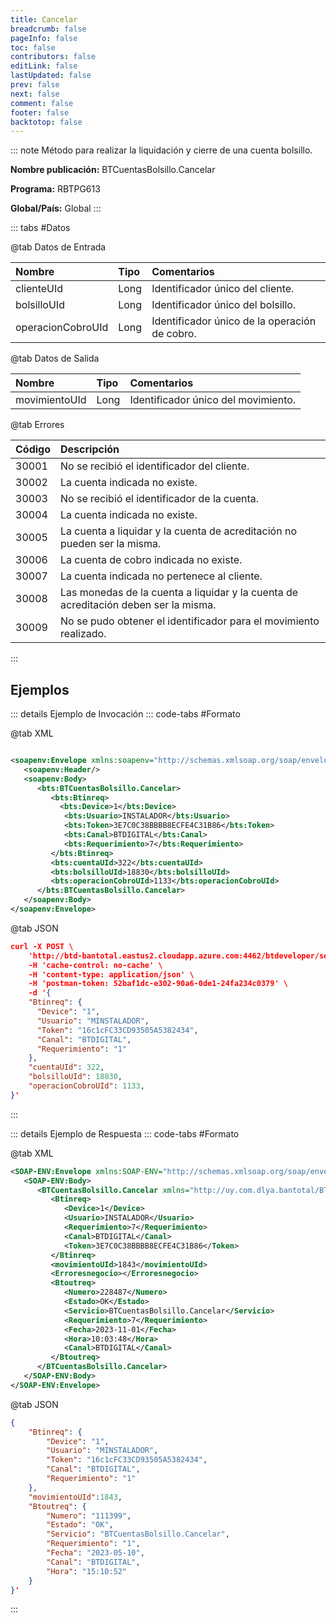 ```yaml
---
title: Cancelar
breadcrumb: false
pageInfo: false
toc: false
contributors: false
editLink: false
lastUpdated: false
prev: false
next: false
comment: false
footer: false
backtotop: false
---
```


<!-- ABRE DATOS DEL MÉTODO -->
::: note Método para realizar la liquidación y cierre de una cuenta bolsillo.

**Nombre publicación:** BTCuentasBolsillo.Cancelar

**Programa:** RBTPG613

**Global/País:** Global
:::
<!-- CIERRA DATOS DEL MÉTODO -->

<!-- ABRE TABLA DE DATOS -->
::: tabs #Datos 

@tab Datos de Entrada

Nombre | Tipo | Comentarios
:--------- | :--------- | :---------
clienteUId | Long | Identificador único del cliente.
bolsilloUId | Long | Identificador único del bolsillo.
operacionCobroUId | Long | Identificador único de la operación de cobro.

@tab Datos de Salida

Nombre | Tipo | Comentarios
:--------- | :----------- | :-----------
movimientoUId | Long | Identificador único del movimiento.

@tab Errores

Código | Descripción
:--------- | :-----------
30001 | No se recibió el identificador del cliente.
30002 | La cuenta indicada no existe.
30003 | No se recibió el identificador de la cuenta.
30004 | La cuenta indicada no existe.
30005 | La cuenta a liquidar y la cuenta de acreditación no pueden ser la misma.
30006 | La cuenta de cobro indicada no existe.
30007 | La cuenta indicada no pertenece al cliente.
30008 | Las monedas de la cuenta a liquidar y la cuenta de acreditación deben ser la misma.
30009 | No se pudo obtener el identificador para el movimiento realizado.
::: 
<!-- CIERRA TABLA DE DATOS -->

## **Ejemplos**

<!-- ABRE EJEMPLO DE INVOCACIÓN -->
::: details Ejemplo de Invocación 
::: code-tabs #Formato

@tab XML
```xml

<soapenv:Envelope xmlns:soapenv="http://schemas.xmlsoap.org/soap/envelope/" xmlns:bts="http://uy.com.dlya.bantotal/BTSOA/">
   <soapenv:Header/>
   <soapenv:Body>
      <bts:BTCuentasBolsillo.Cancelar>
         <bts:Btinreq>
           <bts:Device>1</bts:Device>
            <bts:Usuario>INSTALADOR</bts:Usuario>
            <bts:Token>3E7C0C38BBBB8ECFE4C31B86</bts:Token>
            <bts:Canal>BTDIGITAL</bts:Canal>
            <bts:Requerimiento>7</bts:Requerimiento>
         </bts:Btinreq>
         <bts:cuentaUId>322</bts:cuentaUId>
         <bts:bolsilloUId>18830</bts:bolsilloUId>
         <bts:operacionCobroUId>1133</bts:operacionCobroUId>
      </bts:BTCuentasBolsillo.Cancelar>
   </soapenv:Body>
</soapenv:Envelope>
```

@tab JSON
```json
curl -X POST \
	'http://btd-bantotal.eastus2.cloudapp.azure.com:4462/btdeveloper/servlet/com.dlya.bantotal.odwsbt_BTCuentasBolsillo?Cancelar' \
	-H 'cache-control: no-cache' \
	-H 'content-type: application/json' \
	-H 'postman-token: 52baf1dc-e302-90a6-0de1-24fa234c0379' \
	-d '{
	"Btinreq": {
	  "Device": "1",
	  "Usuario": "MINSTALADOR",
	  "Token": "16c1cFC33CD93505A5382434",
	  "Canal": "BTDIGITAL",
	  "Requerimiento": "1"
	},
    "cuentaUId": 322,
    "bolsilloUId": 18830,
    "operacionCobroUId": 1133,
}'
```
:::
<!-- CIERRA EJEMPLO DE INVOCACIÓN -->

<!-- ABRE EJEMPLO DE RESPUESTA -->
::: details Ejemplo de Respuesta 
::: code-tabs #Formato

@tab XML
```xml
<SOAP-ENV:Envelope xmlns:SOAP-ENV="http://schemas.xmlsoap.org/soap/envelope/" xmlns:xsd="http://www.w3.org/2001/XMLSchema" xmlns:SOAP-ENC="http://schemas.xmlsoap.org/soap/encoding/" xmlns:xsi="http://www.w3.org/2001/XMLSchema-instance">
   <SOAP-ENV:Body>
      <BTCuentasBolsillo.Cancelar xmlns="http://uy.com.dlya.bantotal/BTSOA/">
         <Btinreq>
            <Device>1</Device>
            <Usuario>INSTALADOR</Usuario>
            <Requerimiento>7</Requerimiento>
            <Canal>BTDIGITAL</Canal>
            <Token>3E7C0C38BBBB8ECFE4C31B86</Token>
         </Btinreq>
         <movimientoUId>1843</movimientoUId>
         <Erroresnegocio></Erroresnegocio>
         <Btoutreq>
            <Numero>228487</Numero>
            <Estado>OK</Estado>
            <Servicio>BTCuentasBolsillo.Cancelar</Servicio>
            <Requerimiento>7</Requerimiento>
            <Fecha>2023-11-01</Fecha>
            <Hora>10:03:48</Hora>
            <Canal>BTDIGITAL</Canal>
         </Btoutreq>
      </BTCuentasBolsillo.Cancelar>
   </SOAP-ENV:Body>
</SOAP-ENV:Envelope>
```

@tab JSON
```json
{
    "Btinreq": {
        "Device": "1",
        "Usuario": "MINSTALADOR",
        "Token": "16c1cFC33CD93505A5382434",
        "Canal": "BTDIGITAL",
        "Requerimiento": "1"
    },
    "movimientoUId":1843,
    "Btoutreq": {
        "Numero": "111399",
        "Estado": "OK",
        "Servicio": "BTCuentasBolsillo.Cancelar",
        "Requerimiento": "1",
        "Fecha": "2023-05-10",
        "Canal": "BTDIGITAL",
        "Hora": "15:10:52"
    }
}'
```
::: 
<!-- CIERRA EJEMPLO DE RESPUESTA -->